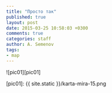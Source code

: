 ```yaml
---
title: "Просто так"
published: true
layout: post
date: 2015-03-25 10:58:03 +0300
comments: true
categories: staff
author: A. Semenov
tags: 
- map
---
```

<!--more-->
![pic01][pic01]

[pic01]: {{ site.static }}/karta-mira-15.png
